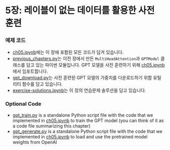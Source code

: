 # 5장: 레이블이 없는 데이터를 활용한 사전 훈련

### 예제 코드

- [ch05.ipynb](ch05.ipynb)에는 이 장에 포함된 모든 코드가 담겨 있습니다.
- [previous_chapters.py](previous_chapters.py)는 이전 장에서 만든 `MultiHeadAttention`과 `GPTModel` 클래스를 담고 있는 파이썬 모듈입니다. GPT 모델을 사전 훈련하기 위해 [ch05.ipynb](ch05.ipynb)에서 임포트합니다.
- [gpt_download.py](gpt_download.py)는 사전 훈련된 GPT 모델의 가중치를 다운로드하기 위함 유틸리티 함수를 담고 있습니다.
- [exercise-solutions.ipynb](exercise-solutions.ipynb)는 이 장의 연습문제 솔루션을 담고 있습니다.

### Optional Code

- [gpt_train.py](gpt_train.py) is a standalone Python script file with the code that we implemented in [ch05.ipynb](ch05.ipynb) to train the GPT model (you can think of it as a code file summarizing this chapter)
- [gpt_generate.py](gpt_generate.py) is a standalone Python script file with the code that we implemented in [ch05.ipynb](ch05.ipynb) to load and use the pretrained model weights from OpenAI

